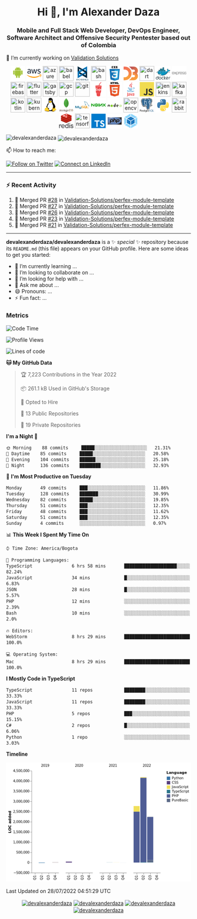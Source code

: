 <h1 align="center">Hi 👋, I'm Alexander Daza</h1>
<h3 align="center">Mobile and Full Stack Web Developer, DevOps Engineer, Software Architect and Offensive Security Pentester based out of Colombia</h3>

🔭 I’m currently working on [Validation Solutions](https://www.validation.global)

<p align="center"><img src="https://raw.githubusercontent.com/devicons/devicon/master/icons/android/android-original-wordmark.svg" title="android" width="40" height="40"/> <img src="https://raw.githubusercontent.com/devicons/devicon/master/icons/amazonwebservices/amazonwebservices-original-wordmark.svg" title="aws" width="40" height="40"/> <img src="https://www.vectorlogo.zone/logos/microsoft_azure/microsoft_azure-icon.svg" title="azure" width="40" height="40"/> <img src="https://www.vectorlogo.zone/logos/babeljs/babeljs-icon.svg" title="babel" width="40" height="40"/> <img src="https://raw.githubusercontent.com/devicons/devicon/master/icons/backbonejs/backbonejs-original-wordmark.svg" title="backbonejs" width="40" height="40"/> <img src="https://www.vectorlogo.zone/logos/gnu_bash/gnu_bash-icon.svg" title="bash" width="40" height="40"/> <img src="https://raw.githubusercontent.com/devicons/devicon/master/icons/css3/css3-original-wordmark.svg" title="css3" width="40" height="40"/> <img src="https://raw.githubusercontent.com/devicons/devicon/master/icons/d3js/d3js-original.svg" title="d3js" width="40" height="40"/> <img src="https://www.vectorlogo.zone/logos/dartlang/dartlang-icon.svg" title="dart" width="40" height="40"/> <img src="https://raw.githubusercontent.com/devicons/devicon/master/icons/docker/docker-original-wordmark.svg" title="docker" width="40" height="40"/> <img src="https://raw.githubusercontent.com/devicons/devicon/master/icons/express/express-original-wordmark.svg" title="express" width="40" height="40"/> <img src="https://www.vectorlogo.zone/logos/firebase/firebase-icon.svg" title="firebase" width="40" height="40"/> <img src="https://www.vectorlogo.zone/logos/flutterio/flutterio-icon.svg" title="flutter" width="40" height="40"/> <img src="https://www.vectorlogo.zone/logos/gatsbyjs/gatsbyjs-icon.svg" title="gatsby" width="40" height="40"/> <img src="https://www.vectorlogo.zone/logos/google_cloud/google_cloud-icon.svg" title="gcp" width="40" height="40"/> <img src="https://www.vectorlogo.zone/logos/git-scm/git-scm-icon.svg" title="git" width="40" height="40"/> <img src="https://raw.githubusercontent.com/devicons/devicon/master/icons/gulp/gulp-plain.svg" title="gulp" width="40" height="40"/> <img src="https://raw.githubusercontent.com/devicons/devicon/master/icons/html5/html5-original-wordmark.svg" title="html5" width="40" height="40"/> <img src="https://raw.githubusercontent.com/devicons/devicon/master/icons/java/java-original-wordmark.svg" title="java" width="40" height="40"/> <img src="https://raw.githubusercontent.com/devicons/devicon/master/icons/javascript/javascript-original.svg" title="javascript" width="40" height="40"/> <img src="https://www.vectorlogo.zone/logos/jenkins/jenkins-icon.svg" title="jenkins" width="40" height="40"/> <img src="https://www.vectorlogo.zone/logos/apache_kafka/apache_kafka-icon.svg" title="kafka" width="40" height="40"/> <img src="https://www.vectorlogo.zone/logos/kotlinlang/kotlinlang-icon.svg" title="kotlin" width="40" height="40"/> <img src="https://www.vectorlogo.zone/logos/kubernetes/kubernetes-icon.svg" title="kubernetes" width="40" height="40"/> <img src="https://raw.githubusercontent.com/devicons/devicon/master/icons/linux/linux-original.svg" title="linux" width="40" height="40"/> <img src="https://raw.githubusercontent.com/devicons/devicon/master/icons/mongodb/mongodb-original-wordmark.svg" title="mongodb" width="40" height="40"/> <img src="https://raw.githubusercontent.com/devicons/devicon/master/icons/mysql/mysql-original-wordmark.svg" title="mysql" width="40" height="40"/> <img src="https://raw.githubusercontent.com/devicons/devicon/master/icons/nginx/nginx-original.svg" title="nginx" width="40" height="40"/> <img src="https://raw.githubusercontent.com/devicons/devicon/master/icons/nodejs/nodejs-original-wordmark.svg" title="nodejs" width="40" height="40"/> <img src="https://www.vectorlogo.zone/logos/opencv/opencv-icon.svg" title="opencv" width="40" height="40"/> <img src="https://raw.githubusercontent.com/devicons/devicon/master/icons/postgresql/postgresql-original-wordmark.svg" title="postgresql" width="40" height="40"/> <img src="https://raw.githubusercontent.com/devicons/devicon/master/icons/python/python-original.svg" title="python" width="40" height="40"/> <img src="https://www.vectorlogo.zone/logos/rabbitmq/rabbitmq-icon.svg" title="rabbitMQ" width="40" height="40"/> <img src="https://raw.githubusercontent.com/devicons/devicon/master/icons/redis/redis-original-wordmark.svg" title="redis" width="40" height="40"/> <img src="https://www.vectorlogo.zone/logos/tensorflow/tensorflow-icon.svg" title="tensorflow" width="40" height="40"/> <img src="https://raw.githubusercontent.com/devicons/devicon/master/icons/typescript/typescript-original.svg" title="typescript" width="40" height="40"/> <img src="https://raw.githubusercontent.com/devicons/devicon/master/icons/php/php-original.svg" title="typescript" width="40" height="40"/> <img src="https://raw.githubusercontent.com/devicons/devicon/master/icons/webpack/webpack-original.svg" title="webpack" width="40" height="40"/></p><p><img align="left" src="https://github-readme-stats.vercel.app/api/top-langs/?username=devalexanderdaza&layout=compact&hide=html" title="devalexanderdaza" /></p>

<p>&nbsp;<img align="center" src="https://github-readme-stats.vercel.app/api?username=devalexanderdaza&show_icons=true&count_private=true" alt="devalexanderdaza" /></p>

📫 How to reach me:

[![Follow on Twitter](https://img.shields.io/badge/--twitter?label=Twitter&logo=Twitter&style=social)](https://twitter.com/devalexanderdaz) [![Connect on LinkedIn](https://img.shields.io/badge/--linkedin?label=LinkedIn&logo=LinkedIn&style=social)](https://www.linkedin.com/in/alexander-daza-50a925147/)

---

### ⚡ Recent Activity

<!--START_SECTION:activity-->
1. 🎉 Merged PR [#28](https://github.com/Validation-Solutions/perfex-module-template/pull/28) in [Validation-Solutions/perfex-module-template](https://github.com/Validation-Solutions/perfex-module-template)
2. 🎉 Merged PR [#27](https://github.com/Validation-Solutions/perfex-module-template/pull/27) in [Validation-Solutions/perfex-module-template](https://github.com/Validation-Solutions/perfex-module-template)
3. 🎉 Merged PR [#26](https://github.com/Validation-Solutions/perfex-module-template/pull/26) in [Validation-Solutions/perfex-module-template](https://github.com/Validation-Solutions/perfex-module-template)
4. 🎉 Merged PR [#23](https://github.com/Validation-Solutions/perfex-module-template/pull/23) in [Validation-Solutions/perfex-module-template](https://github.com/Validation-Solutions/perfex-module-template)
5. 🎉 Merged PR [#21](https://github.com/Validation-Solutions/perfex-module-template/pull/21) in [Validation-Solutions/perfex-module-template](https://github.com/Validation-Solutions/perfex-module-template)
<!--END_SECTION:activity-->

---

**devalexanderdaza/devalexanderdaza** is a ✨ _special_ ✨ repository because its `README.md` (this file) appears on your
GitHub profile. Here are some ideas to get you started:

- 🌱 I’m currently learning ...
- 👯 I’m looking to collaborate on ...
- 🤔 I’m looking for help with ...
- 💬 Ask me about ...
- 😄 Pronouns: ...
- ⚡ Fun fact: ...

### Metrics

<!--START_SECTION:waka-->
![Code Time](http://img.shields.io/badge/Code%20Time-455%20hrs%2046%20mins-blue)

![Profile Views](http://img.shields.io/badge/Profile%20Views-0-blue)

![Lines of code](https://img.shields.io/badge/From%20Hello%20World%20I%27ve%20Written-9%20Million%20lines%20of%20code-blue)

**🐱 My GitHub Data** 

> 🏆 7,223 Contributions in the Year 2022
 > 
> 📦 261.1 kB Used in GitHub's Storage 
 > 
> 💼 Opted to Hire
 > 
> 📜 13 Public Repositories 
 > 
> 🔑 19 Private Repositories  
 > 
**I'm a Night 🦉** 

```text
🌞 Morning    88 commits     █████░░░░░░░░░░░░░░░░░░░░   21.31% 
🌆 Daytime    85 commits     █████░░░░░░░░░░░░░░░░░░░░   20.58% 
🌃 Evening    104 commits    ██████░░░░░░░░░░░░░░░░░░░   25.18% 
🌙 Night      136 commits    ████████░░░░░░░░░░░░░░░░░   32.93%

```
📅 **I'm Most Productive on Tuesday** 

```text
Monday       49 commits     ███░░░░░░░░░░░░░░░░░░░░░░   11.86% 
Tuesday      128 commits    ███████░░░░░░░░░░░░░░░░░░   30.99% 
Wednesday    82 commits     █████░░░░░░░░░░░░░░░░░░░░   19.85% 
Thursday     51 commits     ███░░░░░░░░░░░░░░░░░░░░░░   12.35% 
Friday       48 commits     ███░░░░░░░░░░░░░░░░░░░░░░   11.62% 
Saturday     51 commits     ███░░░░░░░░░░░░░░░░░░░░░░   12.35% 
Sunday       4 commits      ░░░░░░░░░░░░░░░░░░░░░░░░░   0.97%

```


📊 **This Week I Spent My Time On** 

```text
⌚︎ Time Zone: America/Bogota

💬 Programming Languages: 
TypeScript               6 hrs 58 mins       ████████████████████░░░░░   82.24% 
JavaScript               34 mins             █░░░░░░░░░░░░░░░░░░░░░░░░   6.83% 
JSON                     28 mins             █░░░░░░░░░░░░░░░░░░░░░░░░   5.57% 
PHP                      12 mins             ░░░░░░░░░░░░░░░░░░░░░░░░░   2.39% 
Bash                     10 mins             ░░░░░░░░░░░░░░░░░░░░░░░░░   2.0%

🔥 Editors: 
WebStorm                 8 hrs 29 mins       █████████████████████████   100.0%

💻 Operating System: 
Mac                      8 hrs 29 mins       █████████████████████████   100.0%

```

**I Mostly Code in TypeScript** 

```text
TypeScript               11 repos            ████████░░░░░░░░░░░░░░░░░   33.33% 
JavaScript               11 repos            ████████░░░░░░░░░░░░░░░░░   33.33% 
PHP                      5 repos             ███░░░░░░░░░░░░░░░░░░░░░░   15.15% 
C#                       2 repos             █░░░░░░░░░░░░░░░░░░░░░░░░   6.06% 
Python                   1 repo              ░░░░░░░░░░░░░░░░░░░░░░░░░   3.03%

```


**Timeline**

![Chart not found](https://raw.githubusercontent.com/devalexanderdaza/devalexanderdaza/main/charts/bar_graph.png) 


 Last Updated on 28/07/2022 04:51:29 UTC
<!--END_SECTION:waka-->

<p align="center">
<a href="https://www.alexanderdaza.com" target="blank"><img align="center" src="https://cdn.jsdelivr.net/npm/simple-icons@3.0.1/icons/googlechrome.svg" alt="devalexanderdaza" height="30" width="30" /></a>
<a href="https://dev.to/devalexanderdaza" target="blank"><img align="center" src="https://cdn.jsdelivr.net/npm/simple-icons@3.0.1/icons/dev-dot-to.svg" alt="devalexanderdaza" height="30" width="30" /></a>
<a href="https://www.linkedin.com/in/alexander-daza-50a925147/" target="blank"><img align="center" src="https://cdn.jsdelivr.net/npm/simple-icons@3.0.1/icons/linkedin.svg" alt="devalexanderdaza" height="30" width="30" /></a>
<a href="https://twitter.com/devalexanderdaza" target="blank"><img align="center" src="https://cdn.jsdelivr.net/npm/simple-icons@3.0.1/icons/twitter.svg" alt="devalexanderdaza" height="30" width="30" /></a>
</p>
